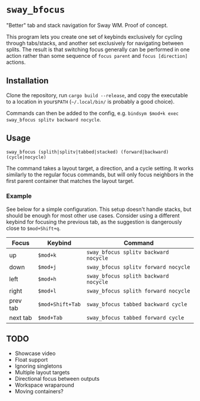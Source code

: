 # `sway_bfocus`

"Better" tab and stack navigation for Sway WM.
Proof of concept.

This program lets you
create one set of keybinds exclusively for cycling through tabs/stacks,
and another set exclusively for navigating between splits.
The result is that switching focus generally can be performed in one action
rather than some sequence of `focus parent` and `focus [direction]` actions.

## Installation

Clone the repository,
run `cargo build --release`,
and copy the executable to a location in your`$PATH`
(`~/.local/bin/` is probably a good choice).

Commands can then be added to the config,
e.g. `bindsym $mod+k exec sway_bfocus splitv backward nocycle`.

## Usage

```
sway_bfocus (splith|splitv|tabbed|stacked) (forward|backward) (cycle|nocycle)
```

The command takes a layout target, a direction, and a cycle setting.
It works similarly to the regular focus commands,
but will only focus neighbors in the first parent container
that matches the layout target.

### Example

See below for a simple configuration.
This setup doesn't handle stacks,
but should be enough for most other use cases.
Consider using a different keybind for focusing the previous tab,
as the suggestion is dangerously close to `$mod+Shift+q`.

Focus    | Keybind          |Command
---------|------------------|-----------------------------------------
up       | `$mod+k`         | `sway_bfocus splitv backward nocycle`
down     | `$mod+j`         | `sway_bfocus splitv forward nocycle`
left     | `$mod+h`         | `sway_bfocus splith backward nocycle`
right    | `$mod+l`         | `sway_bfocus splith forward nocycle`
prev tab | `$mod+Shift+Tab` | `sway_bfocus tabbed backward cycle`
next tab | `$mod+Tab`       | `sway_bfocus tabbed forward cycle`

## TODO

- Showcase video
- Float support
- Ignoring singletons
- Multiple layout targets
- Directional focus between outputs
- Workspace wraparound
- Moving containers?

